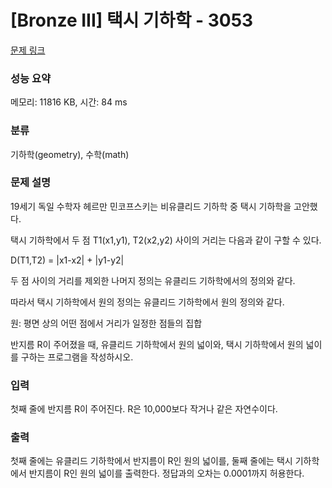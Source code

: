 # [Bronze III] 택시 기하학 - 3053 

[문제 링크](https://www.acmicpc.net/problem/3053) 

### 성능 요약

메모리: 11816 KB, 시간: 84 ms

### 분류

기하학(geometry), 수학(math)

### 문제 설명

<p>19세기 독일 수학자 헤르만 민코프스키는 비유클리드 기하학 중 택시 기하학을 고안했다.</p>

<p>택시 기하학에서 두 점 T1(x1,y1), T2(x2,y2) 사이의 거리는 다음과 같이 구할 수 있다.</p>

<p>D(T1,T2) = |x1-x2| + |y1-y2|</p>

<p>두 점 사이의 거리를 제외한 나머지 정의는 유클리드 기하학에서의 정의와 같다.</p>

<p>따라서 택시 기하학에서 원의 정의는 유클리드 기하학에서 원의 정의와 같다.</p>

<p>원: 평면 상의 어떤 점에서 거리가 일정한 점들의 집합</p>

<p>반지름 R이 주어졌을 때, 유클리드 기하학에서 원의 넓이와, 택시 기하학에서 원의 넓이를 구하는 프로그램을 작성하시오.</p>

### 입력 

 <p>첫째 줄에 반지름 R이 주어진다. R은 10,000보다 작거나 같은 자연수이다.</p>

### 출력 

 <p>첫째 줄에는 유클리드 기하학에서 반지름이 R인 원의 넓이를, 둘째 줄에는 택시 기하학에서 반지름이 R인 원의 넓이를 출력한다. 정답과의 오차는 0.0001까지 허용한다.</p>

